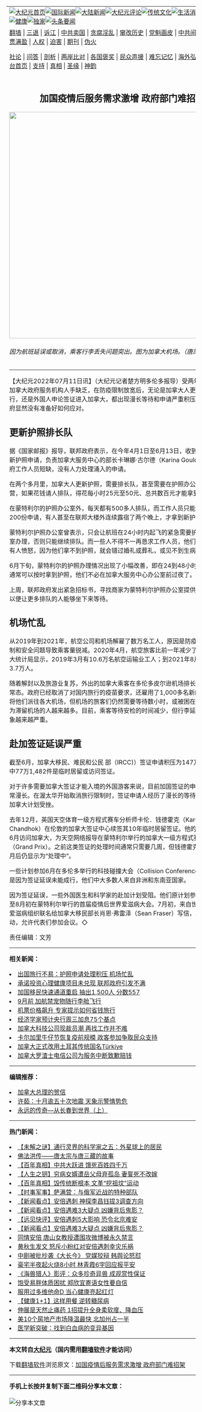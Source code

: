 <a name="1" id="1" target="_blank"></a><span id="1"></span>
<table align=center border="0"><tr><td colspan="2" VALIGN=TOP><a href="https://github.com/afwxrk391/djy/blob/master/gb/nf1351518.md#1"><img src="https://raw.githubusercontent.com/afwxrk391/www/master/t/djy/1.jpg" title="大纪元首页" alt="大纪元首页"></a><a href="https://github.com/afwxrk391/djy/blob/master/gb/n24hr.md#1"><img src="https://raw.githubusercontent.com/afwxrk391/www/master/t/djy/3.jpg" title="国际新闻" alt="国际新闻"></a><a href="https://github.com/afwxrk391/djy/blob/master/gb/nsc413.md#1"><img src="https://raw.githubusercontent.com/afwxrk391/www/master/t/djy/4.jpg" title="大陆新闻" alt="大陆新闻"></a><a href="https://github.com/afwxrk391/djy/blob/master/gb/news392.md#1"><img src="https://raw.githubusercontent.com/afwxrk391/www/master/t/djy/5.jpg" title="大纪元评论" alt="大纪元评论"></a><a href="https://github.com/afwxrk391/djy/blob/master/gb/news2007.md#1"><img src="https://raw.githubusercontent.com/afwxrk391/www/master/t/djy/6.jpg" title="传统文化" alt="传统文化"></a><a href="https://github.com/afwxrk391/djy/blob/master/gb/news2008.md#1"><img src="https://raw.githubusercontent.com/afwxrk391/www/master/t/djy/7.jpg" title="生活消费" alt="生活消费"></a><a href="https://github.com/afwxrk391/djy/blob/master/gb/ncyule.md#1"><img src="https://raw.githubusercontent.com/afwxrk391/www/master/t/djy/8.jpg" title="娱乐休闲" alt="娱乐休闲"></a><a href="https://github.com/afwxrk391/djy/blob/master/gb/nsc1002.md#1"><img src="https://raw.githubusercontent.com/afwxrk391/www/master/t/djy/9.jpg" title="健康" alt="健康"></a><a href="https://github.com/afwxrk391/djy/blob/master/gb/nf6092.md#1"><img src="https://raw.githubusercontent.com/afwxrk391/www/master/t/djy/10a.jpg" title="独家" alt="独家"></a><a href="https://github.com/afwxrk391/djy/blob/master/gb/nf4514.md#1"><img src="https://raw.githubusercontent.com/afwxrk391/www/master/t/djy/12a.jpg" title="头条要闻" alt="头条要闻"></a></td></tr>
<tr><td colspan="2" VALIGN=TOP><a target="_blank" href="https://github.com/afwxrk391/www/blob/master/README.md?zsrh#1">翻墙</a> | <a target="_blank" href="https://github.com/afwxrk391/djy/blob/master/gb/nf5657.md#1">三退</a> | <a target="_blank" href="https://github.com/afwxrk391/djy/blob/master/gb/nf6124.md#1">诉江</a> | <a target="_blank" href="https://github.com/afwxrk391/djy/blob/master/gb/nf1176117.md#1">中共卖国</a> | <a target="_blank" href="https://github.com/afwxrk391/djy/blob/master/gb/nf5773.md#1">贪腐淫乱</a> | <a target="_blank" href="https://github.com/afwxrk391/djy/blob/master/gb/nf1176115.md#1">窜改历史</a> | <a target="_blank" href="https://github.com/afwxrk391/djy/blob/master/gb/nf1176107.md#1">党魁画皮</a> | <a target="_blank" href="https://github.com/afwxrk391/djy/blob/master/gb/nf1320400.md#1">中共间谍</a> | <a target="_blank" href="https://github.com/afwxrk391/djy/blob/master/gb/nf1176114.md#1">破坏传统</a> | <a target="_blank" href="https://github.com/afwxrk391/ntdtv/blob/master/gb/prog447_1.md#1">恶贯满盈</a> | <a target="_blank" href="https://github.com/afwxrk391/djy/blob/master/gb/ncid278.md#1">人权</a> | <a target="_blank" href="https://github.com/afwxrk391/djy/blob/master/gb/nf1176111.md#1">迫害</a> | <a target="_blank" href="https://gitlab.com/szzdlab/mh-qikan/blob/master/README.md#1">期刊</a> | <a target="_blank" href="https://github.com/afwxrk391/djy/blob/master/gb/nf5562.md#1">伪火</a></p><p><a target="_blank" href="https://github.com/afwxrk391/djy/blob/master/gb/9p.md#1">社论</a> | <a target="_blank" href="https://github.com/afwxrk391/djy/blob/master/gb/nf4378.md#1">问答</a> | <a target="_blank" href="https://github.com/afwxrk391/djy/blob/master/gb/nf5792.md#1">剖析</a> | <a target="_blank" href="https://github.com/afwxrk391/djy/blob/master/gb/nf5735.md#1">两岸比对</a> | <a target="_blank" href="https://github.com/afwxrk391/djy/blob/master/gb/nf6119.md#1">各国褒奖</a> | <a target="_blank" href="https://github.com/afwxrk391/djy/blob/master/gb/nf6120.md#1">民众声援</a> | <a target="_blank" href="https://github.com/afwxrk391/djy/blob/master/gb/nf1188594.md#1">难忘记忆</a> | <a target="_blank" href="https://github.com/afwxrk391/djy/blob/master/gb/nf3180.md#1">海外弘传</a> | <a target="_blank" href="https://github.com/afwxrk391/djy/blob/master/gb/nf5410.md#1">万人上访</a> | <a target="_blank" href="https://github.com/afwxrk391/www/blob/master/README.md?zsrh#1">平台首页</a> | <a target="_blank" href="https://github.com/afwxrk391/djy/blob/master/gb/nf4386.md#1">支持</a> | <a target="_blank" href="https://github.com/afwxrk391/djy/blob/master/gb/nf4389.md#1">真相</a> | <a target="_blank" href="https://github.com/afwxrk391/djy/blob/master/gb/nf5790.md#1">圣缘</a> | <a target="_blank" href="https://github.com/afwxrk391/djy/blob/master/gb/nf4786.md#1">神韵</a></td></tr>
<tr><td VALIGN=TOP width="626"><h2 align=center>加国疫情后服务需求激增 政府部门难招架</h2>
<img width="600" src="https://i.epochtimes.com/assets/uploads/2022/07/id13778295-ac55cac68c52d6d503f9103b-600x400.jpg" />
<h6>因为航班延误或取消，乘客行李丢失问题突出。图为加拿大机场。（唐凤/大纪元）
</h6>
<hr>
<p>【大纪元2022年07月11日讯】（大纪元记者楚方明多伦多报导）受两年疫情冲击，<ahref="https://github.com/afwxrk391/djy/blob/master/gb/tag/%E5%8A%A0%E6%8B%BF%E5%A4%A7.md#1">加拿大</a>政府服务机构人手缺乏，在防疫限制放宽后，无论是加拿大人<ahref="https://github.com/afwxrk391/djy/blob/master/gb/tag/%E6%9B%B4%E6%96%B0.md#1">更新</a><ahref="https://github.com/afwxrk391/djy/blob/master/gb/tag/%E6%8A%A4%E7%85%A7.md#1">护照</a>外出旅行，还是外国人申论<ahref="https://github.com/afwxrk391/djy/blob/master/gb/tag/%E7%AD%BE%E8%AF%81.md#1">签证</a>进入加拿大，都出现漫长等待和申请严重<ahref="https://github.com/afwxrk391/djy/blob/master/gb/tag/%E7%A7%AF%E5%8E%8B.md#1">积压</a>等问题，而政府显然没有准备好如何应对。</p>
<h2><ahref="https://github.com/afwxrk391/djy/blob/master/gb/tag/%E6%9B%B4%E6%96%B0.md#1">更新</a><ahref="https://github.com/afwxrk391/djy/blob/master/gb/tag/%E6%8A%A4%E7%85%A7.md#1">护照</a>排长队</h2>
<p>据《国家邮报》报导，联邦政府表示，在今年4月1日至6月13日，收到了近55万份新护照申请，负责<ahref="https://github.com/afwxrk391/djy/blob/master/gb/tag/%E5%8A%A0%E6%8B%BF%E5%A4%A7.md#1">加拿大</a>服务中心的部长卡琳娜·古尔德（Karina Gould)）表示，政府工作人员短缺，没有人力处理涌入的申请。</p>
<p>在两个多月里，加拿大人更新护照，需要排长队，甚至需要在护照办公室外过夜露营，如果花钱请人排队，得花每小时25元至50元、总共数百元才能拿到护照。</p>
<p>在蒙特利尔的护照办公室外，每天都有500多人排队，而工作人员只能处理150至200份申请，有人甚至在联邦大楼外连续露宿了两个晚上，才拿到新护照。</p>
<p>蒙特利尔护照办公室曾表示，只会让航班在24小时内起飞的紧急需要护照的人进办公室办理，否则只能继续排队。而一些人不得不一再恳求工作人员，他们中有人流泪，有人愤怒，因为他们拿不到护照，就会错过婚礼或葬礼，或见不到生病的家人。</p>
<p>6月下旬，蒙特利尔的护照办理情况出现了小幅改善，即在24到48小时内有航班的人通常可以按时拿到护照，他们不必在加拿大服务中心办公室前过夜了。</p>
<p>上周，联邦政府发出紧急招标书，寻找商家为蒙特利尔护照办公室提供801把椅子，以便让更多排队的人能够坐下来等待。</p>
<h2>机场忙乱</h2>
<p>从2019年到2021年，航空公司和机场解雇了数万名工人，原因是防疫封锁、旅行限制和安全问题导致乘客量锐减。2020年4月，航空旅客比前一年减少了97%。加拿大统计局显示，2019年3月有10.6万名航空运输业工人；到2021年8月，只有不到3.7万人。</p>
<p>随着解封以及旅游业复苏，外出的加拿大乘客在多伦多皮尔逊机场排长队过安检已成常态。政府已经取消了对国内旅行的疫苗要求，还雇用了1,000多名新的安检员，并将他们派往各大机场，但机场的旅客们仍然需要等待数小时，或被困在停机坪上，因为滞留机场的人越来越多。目前，乘客等待安检的时间减少，但行李延误和丢失的现象越来越严重。</p>
<h2>赴加<ahref="https://github.com/afwxrk391/djy/blob/master/gb/tag/%E7%AD%BE%E8%AF%81.md#1">签证</a>延误严重</h2>
<p>截至6月，加拿大移民、难民和公民 部（IRCC)）签证申请<ahref="https://github.com/afwxrk391/djy/blob/master/gb/tag/%E7%A7%AF%E5%8E%8B.md#1">积压</a>为147万1,173件，其中77万1,482件是临时居留或访问签证。</p>
<p>对于许多需要加拿大签证才能入境的外国游客来说，目前加国签证的申请处理时间非常漫长。在渥太华开始取消旅行限制时，签证申请人经历了漫长的等待，甚至其访问加拿大计划受挫。</p>
<p>去年12月，英国天空体育一级方程式赛车分析师卡伦．钱德霍克（Karun Chandhok）在伦敦的加拿大签证中心续签其10年临时居留签证。他的计划是在今年6月访问加拿大，为天空网络报导在蒙特利尔举行的加拿大一级方程式赛车大奖赛（Grand Prix）。之前这类签证的处理时间通常只需要几周，但钱德霍克的申请在6个月后仍显示为“处理中”。</p>
<p>一些计划参加6月在多伦多举行的科技碰撞大会（Collision Conference）的代表们也是因为签证延误未能成行，他们中大多数人来自非洲和东南亚国家。</p>
<p>因为签证延误，一些外国医生和科学家的赴加计划受阻。他们原计划参加今年7月底至8月初在蒙特利尔举行的首届疫情后世界爱滋病大会。7月初，来自世界各地250个爱滋病组织联名给加拿大移民部长肖恩·弗雷泽（Sean Fraser）写信，敦促他采取行动，允许代表们参加会议。◇</p>
<p>责任编辑：文芳</p>

<hr>


<strong>相关新闻：</strong>
<li><a href="https://github.com/afwxrk391/djy/blob/master/gb/22/6/9/n13755935.md#1">出国旅行不易：护照申请处理积压 机场忙乱</a></li>
<li><a href="https://github.com/afwxrk391/djy/blob/master/gb/22/6/21/n13764560.md#1">承诺投资心理健康项目未兑现 联邦政府引发不满</a></li>
<li><a href="https://github.com/afwxrk391/djy/blob/master/gb/22/7/6/n13775171.md#1">加国移民快速通道重启 抽出1,500人 分数557</a></li>
<li><a href="https://github.com/afwxrk391/djy/blob/master/gb/22/7/7/n13775920.md#1">9月前 加航禁宠物随行李舱飞行</a></li>
<li><a href="https://github.com/afwxrk391/djy/blob/master/gb/22/7/7/n13775990.md#1">机票价格飙升 专家提示如何省钱旅行</a></li>
<li><a href="https://github.com/afwxrk391/djy/blob/master/gb/22/7/11/n13778124.md#1">经济学家预计央行周三加息75个基点</a></li>
<li><a href="https://github.com/afwxrk391/djy/blob/master/gb/22/7/10/n13777915.md#1">加拿大科技公司现裁员潮 再找工作并不难</a></li>
<li><a href="https://github.com/afwxrk391/djy/blob/master/gb/22/7/10/n13777904.md#1">卡尔加里牛仔节恢复疫前规模 政客参加争取民众支持</a></li>
<li><a href="https://github.com/afwxrk391/djy/blob/master/gb/22/7/10/n13777859.md#1">加拿大正式改用土耳其传统国名Türkiye</a></li>
<li><a href="https://github.com/afwxrk391/djy/blob/master/gb/22/7/10/n13777821.md#1">加拿大罗渣士电信公司为服务中断致歉赔钱</a></li>
<hr>


<strong>编辑推荐：</strong>
<li><a href="https://github.com/ychojm359/djy/blob/master/gb/15/12/10/n4593139.md?dfh#1" target="_blank">加拿大总理的贺信</a></li><li><a href="https://github.com/tsiac2612/djy/blob/master/gb/18/11/4/n10829782.md#1" target="_blank">许茹：十月逾五十次地震 天象示警情势危</a></li><li><a href="https://github.com/tsiac2612/djy/blob/master/gb/17/5/5/n9108791.md#1" target="_blank">永远的传奇—从长春到世界（上）</a></li>
<hr>

<strong>热门新闻：</strong>
<li><a href="https://github.com/afwxrk391/djy/blob/master/gb/22/7/3/n13772834.md#1">【未解之谜】通行灵界的科学家之五：外星球上的居民</a></li>
<li><a href="https://github.com/afwxrk391/djy/blob/master/gb/22/7/4/n13773192.md#1">佛法洪传——唐太宗与唐三藏的故事</a></li>
<li><a href="https://github.com/afwxrk391/djy/blob/master/gb/22/6/19/n13762874.md#1">【百年真相】中共大跃进 饿死百姓四千万</a></li>
<li><a href="https://github.com/afwxrk391/djy/blob/master/gb/22/7/4/n13772949.md#1">【人生之钥】穷病女婿遭岳父母弃孤岛 妻誓死不改嫁</a></li>
<li><a href="https://github.com/afwxrk391/djy/blob/master/gb/22/6/26/n13767883.md#1">【百年真相】毁传统断根本 文革“挖祖坟”运动</a></li>
<li><a href="https://github.com/afwxrk391/djy/blob/master/gb/22/7/10/n13777498.md#1">【时事军事】萨满营：与俄军近战的特种部队</a></li>
<li><a href="https://github.com/afwxrk391/djy/blob/master/gb/22/7/9/n13777327.md#1">【新闻看点】安倍遇刺 神探李昌钰提3调查方向</a></li>
<li><a href="https://github.com/afwxrk391/djy/blob/master/gb/22/7/8/n13776734.md#1">【新闻看点】安倍遇难3大疑点 凶嫌背后鬼影？</a></li>
<li><a href="https://github.com/afwxrk391/djy/blob/master/gb/22/7/8/n13776748.md#1">【远见快评】安倍遇刺5大影响 恐令北京难安</a></li>
<li><a href="https://github.com/afwxrk391/djy/blob/master/gb/22/7/8/n13776734.md#1">【新闻看点】安倍遇难3大疑点 凶嫌背后鬼影？</a></li>
<li><a href="https://github.com/afwxrk391/djy/blob/master/gb/22/7/9/n13776964.md#1">同情安倍 唐山女教授遭围攻微博被永久禁言</a></li>
<li><a href="https://github.com/afwxrk391/djy/blob/master/gb/22/7/9/n13777276.md#1">黄秋生发文 怒斥小粉红对安倍遇刺幸灾乐祸</a></li>
<li><a href="https://github.com/afwxrk391/djy/blob/master/gb/22/7/10/n13777726.md#1">中剧被批抄袭《大长今》 党媒狡辩 韩舆论怒怼</a></li>
<li><a href="https://github.com/afwxrk391/djy/blob/master/gb/22/7/9/n13777314.md#1">豪宅半夜起火烧8小时 林青霞6字回应报平安</a></li>
<li><a href="https://github.com/afwxrk391/djy/blob/master/gb/22/7/9/n13776828.md#1">《海兽猎人》影评：众多珍奇异兽 成观赏性保证</a></li>
<li><a href="https://github.com/afwxrk391/djy/blob/master/gb/22/7/9/n13777322.md#1">饱受易胖体质困扰 郑欣宜寄语女性要自信</a></li>
<li><a href="https://github.com/afwxrk391/djy/blob/master/gb/22/7/8/n13776208.md#1">服用过多维他命D 当心健康亮起红灯</a></li>
<li><a href="https://github.com/afwxrk391/djy/blob/master/gb/22/7/9/n13777127.md#1">【健康1+1】这样用餐 逆转糖尿病</a></li>
<li><a href="https://github.com/afwxrk391/djy/blob/master/gb/22/7/7/n13775823.md#1">伸展是天然止痛药 1招提升全身柔软度、降血压</a></li>
<li><a href="https://github.com/afwxrk391/djy/blob/master/gb/22/7/10/n13777755.md#1">美10个房地产市场降温最快 北加州占一半</a></li>
<li><a href="https://github.com/afwxrk391/djy/blob/master/gb/22/7/8/n13776050.md#1">医学新突破：找到白血病的变异基因</a></li>
<hr>

<strong>本文转自<a href="https://www.epochtimes.com">大纪元</a>（国内需用<a href="https://github.com/afwxrk391/www/blob/master/README.md#8">翻墙软件</a>才能访问）</strong><p>下载<a href="https://github.com/afwxrk391/www/blob/master/README.md#8">翻墙软件</a>浏览原文：<a href="https://www.epochtimes.com/gb/22/7/11/n13778277.htm">加国疫情后服务需求激增 政府部门难招架</a></p><hr>

<strong>手机上长按并复制下面二维码分享本文章：</strong><br><br><img src="https://chart.apis.google.com/chart?cht=qr&chs=240x240&choe=UTF-8&chld=M|2&chl=https://github.com/afwxrk391/djy/blob/master/gb/22/7/11/n13778277.md%231" title="分享本文章"></td><td VALIGN=TOP><a href="https://github.com/afwxrk391/djy/blob/master/gb/16/1/21/n4622075.md?dfh#1" target="_blank"><img src="https://raw.githubusercontent.com/afwxrk391/djy/master/gb/300/wei-f1.jpg" title="中共的伪火骗局"  alt="中共的伪火骗局"></a><br><a href="https://github.com/afwxrk391/www/blob/master/README.md?dfh#9" target="_blank"><img src="https://raw.githubusercontent.com/afwxrk391/djy/master/gb/300/yong-h.jpg" title="永恒的见证"  alt="永恒的见证"></a><br><a href="https://github.com/afwxrk391/djy/blob/master/gb/13/9/29/n3974789.md?dfh#1" target="_blank"><img src="https://raw.githubusercontent.com/afwxrk391/djy/master/gb/300/shang-lnz.jpg" title="善良女子被中共投男牢"  alt="善良女子被中共投男牢"></a><br><a href="https://github.com/afwxrk391/djy/blob/master/gb/16/3/16/n4663449.md?dfh#1" target="_blank"><img src="https://raw.githubusercontent.com/afwxrk391/djy/master/gb/300/huo-z3.jpg" title="警卫目击活摘器官"  alt="警卫目击活摘器官"></a><br><a href="https://github.com/afwxrk391/djy/blob/master/gb/16/8/7/n8177641.md?dfh#1" target="_blank"><img src="https://raw.githubusercontent.com/afwxrk391/djy/master/gb/300/huo-z4.jpg" title="证人描述活摘恐怖"  alt="证人描述活摘恐怖"></a><br><a href="https://github.com/afwxrk391/djy/blob/master/gb/10/4/19/n2881569.md?dfh#1" target="_blank"><img src="https://raw.githubusercontent.com/afwxrk391/djy/master/gb/300/huo-z1.jpg" title="揭开活摘器官黑幕"  alt="揭开活摘器官黑幕"></a><br><a href="https://github.com/afwxrk391/djy/blob/master/gb/10/11/7/n3077476.md?dfh#1" target="_blank"><img src="https://raw.githubusercontent.com/afwxrk391/djy/master/gb/300/ma-ks.jpg" title="马克思的成魔之路"  alt="马克思的成魔之路"></a><br><a href="https://github.com/afwxrk391/djy/blob/master/gb/14/6/9/n4173977.md?dfh#1" target="_blank"><img src="https://raw.githubusercontent.com/afwxrk391/djy/master/gb/300/chang-zs.jpg" title="藏字石 蕴天机"  alt="藏字石 蕴天机"></a><br><a href="https://github.com/afwxrk391/djy/blob/master/gb/18/5/10/n10381511.md?dfh#1" target="_blank"><img src="https://raw.githubusercontent.com/afwxrk391/djy/master/gb/300/st1.jpg" title="关注三亿人三退"  alt="关注三亿人三退"></a><br><a href="https://github.com/afwxrk391/djy/blob/master/gb/18/3/21/n10237682.md?dfh#1" target="_blank"><img src="https://raw.githubusercontent.com/afwxrk391/djy/master/gb/300/jie-t.jpg" title="解体中共复兴中华"  alt="解体中共复兴中华"></a><br><a href="https://github.com/afwxrk391/djy/blob/master/gb/9/2/9/n2422991.md?dfh#1" target="_blank"><img src="https://raw.githubusercontent.com/afwxrk391/djy/master/gb/300/gao-zs.jpg" title="中共迫害良心律师"  alt="中共迫害良心律师"></a><br><a href="https://github.com/afwxrk391/djy/blob/master/gb/18/12/9/n10900044.md?dfh#1" target="_blank"><img src="https://raw.githubusercontent.com/afwxrk391/djy/master/gb/300/sj1.jpg" title="三百多万人举报江泽民"  alt="三百多万人举报江泽民"></a><br><a href="https://github.com/afwxrk391/djy/blob/master/gb/18/8/28/n10672014.md?dfh#1" target="_blank"><img src="https://raw.githubusercontent.com/afwxrk391/djy/master/gb/300/sj2.jpg" title="这些官员为何起诉江泽民"  alt="这些官员为何起诉江泽民"></a><br><a href="https://github.com/afwxrk391/djy/blob/master/gb/8/12/18/n2367165.md?dfh#1" target="_blank"><img src="https://raw.githubusercontent.com/afwxrk391/djy/master/gb/300/liangan.jpg" title="海峡两岸的强烈对比"  alt="海峡两岸的强烈对比"></a><br><a href="https://github.com/afwxrk391/djy/blob/master/gb/15/12/10/n4593139.md?dfh#1" target="_blank"><img src="https://raw.githubusercontent.com/afwxrk391/djy/master/gb/300/jia-ndzl.jpg" title="加拿大总理的贺信"  alt="加拿大总理的贺信"></a><br><a href="https://github.com/afwxrk391/djy/blob/master/gb/11/6/17/n3289382.md?dfh#1" target="_blank"><img src="https://raw.githubusercontent.com/afwxrk391/djy/master/gb/300/xiao-wd.jpg" title="探寻真相兼听则明"  alt="探寻真相兼听则明"></a><br><a href="https://github.com/afwxrk391/djy/blob/master/gb/18/10/27/n10812623.md?dfh#1" target="_blank"><img src="https://raw.githubusercontent.com/afwxrk391/djy/master/gb/300/yindu.jpg" title="印度媒体报道东方"  alt="印度媒体报道东方"></a><br><a href="https://github.com/afwxrk391/djy/blob/master/gb/18/6/9/n10469652.md?dfh#1" target="_blank"><img src="https://raw.githubusercontent.com/afwxrk391/djy/master/gb/300/xie-j.jpg" title="不一样的海外校园"  alt="不一样的海外校园"></a><br><a href="https://github.com/afwxrk391/djy/blob/master/gb/7/4/5/n1669415.md?dfh#1" target="_blank"><img src="https://raw.githubusercontent.com/afwxrk391/djy/master/gb/300/li-up.jpg" title="从大师到徒弟的传奇"  alt="从大师到徒弟的传奇"></a><br><a href="https://github.com/afwxrk391/djy/blob/master/gb/17/5/26/n9191512.md?dfh#1" target="_blank"><img src="https://raw.githubusercontent.com/afwxrk391/djy/master/gb/300/zfl2.jpg" title="亿万人与东方一本奇书"  alt="亿万人与东方一本奇书"></a><br><a href="https://github.com/afwxrk391/djy/blob/master/gb/13/11/27/n4020290.md?dfh#1" target="_blank"><img src="https://raw.githubusercontent.com/afwxrk391/djy/master/gb/300/zhen-h.jpg" title="大陆见不到的震撼场面"  alt="大陆见不到的震撼场面"></a><br><a href="https://github.com/afwxrk391/djy/blob/master/gb/15/7/17/n4482910.md?dfh#1" target="_blank"><img src="https://raw.githubusercontent.com/afwxrk391/djy/master/gb/300/dalu-sk.jpg" title="人心向善 大陆当初盛况"  alt="人心向善 大陆当初盛况"></a><br><a href="https://github.com/afwxrk391/djy/blob/master/gb/19/1/5/n10955468.md?dfh#1" target="_blank"><img src="https://raw.githubusercontent.com/afwxrk391/djy/master/gb/300/zfl1.jpg" title="追寻真理 这书讲什么"  alt="追寻真理 这书讲什么"></a><br><a href="https://github.com/afwxrk391/www/blob/master/README.md?dfh#1" target="_blank"><img src="https://raw.githubusercontent.com/afwxrk391/djy/master/gb/300/fq1.jpg" title="下载免费翻墙软件"  alt="下载免费翻墙软件"></a><br></td></tr></table>
